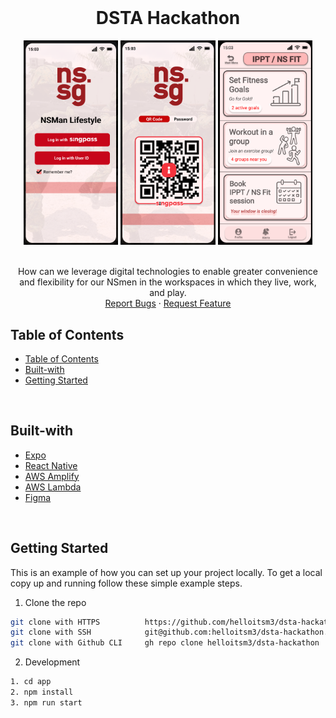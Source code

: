 <!-- PROJECT LOGO -->
<br />
<div>
  <div align="center">
    <h1 style="font-weight: bold">DSTA Hackathon</h1>
      <img src="./assets/1.png" alt="Logo" style="width: 30%" />
      <img src="./assets/2.png" alt="Logo" style="width: 30%" />
      <img src="./assets/4.png" alt="Logo" style="width: 30%" />
    <br />
    <br />
    <p align="center">
        How can we leverage digital technologies to enable greater convenience and flexibility for our NSmen in the workspaces in which they live, work, and play.
<br />
<a href="https://github.com/helloitsm3/dsta-hackathon/issues">Report Bugs</a>
·
<a href="https://github.com/helloitsm3/dsta-hackathon/issues">Request Feature</a>
</p>

  </div>
</div>

<!-- TABLE OF CONTENTS -->

## Table of Contents

- [Table of Contents](#table-of-contents)
- [Built-with](#built-with)
- [Getting Started](#getting-started)

<br />

## Built-with

-   [Expo](https://expo.dev/)
-   [React Native](https://reactnative.dev/)
-   [AWS Amplify](https://aws.amazon.com/amplify/)
-   [AWS Lambda](https://aws.amazon.com/lambda/)
-   [Figma](https://www.figma.com/file/RNWZWwdyvDKB00bTNO9Qhp/DSTA-AlphaGeeks-BrainHack-2022?node-id=65%3A530/)

<br />

<!-- GETTING STARTED -->

## Getting Started

This is an example of how you can set up your project locally. To get a local copy up and running follow these simple example steps.

1. Clone the repo

```sh
git clone with HTTPS          https://github.com/helloitsm3/dsta-hackathon.git
git clone with SSH            git@github.com:helloitsm3/dsta-hackathon.git
git clone with Github CLI     gh repo clone helloitsm3/dsta-hackathon
```

2. Development

```sh
1. cd app
2. npm install
3. npm run start
```
